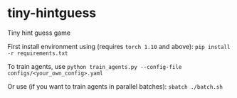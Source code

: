 # tiny-hintguess
Tiny hint guess game 

First install environment using (requires `torch 1.10` and above):
`pip install -r requirements.txt`


To train agents, use
`python train_agents.py --config-file configs/<your_own_config>.yaml`

Or use (if you want to train agents in parallel batches):
`sbatch ./batch.sh`
